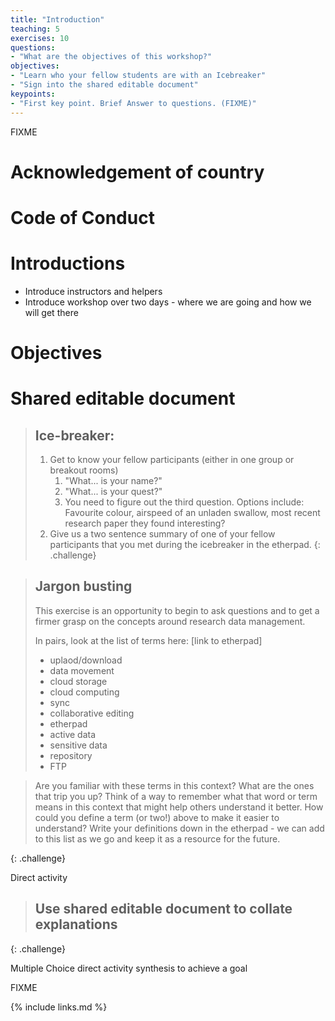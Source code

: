 ```yaml
---
title: "Introduction"
teaching: 5
exercises: 10
questions:
- "What are the objectives of this workshop?"
objectives:
- "Learn who your fellow students are with an Icebreaker"
- "Sign into the shared editable document"
keypoints:
- "First key point. Brief Answer to questions. (FIXME)"
---
```

FIXME



# Acknowledgement of country

# Code of Conduct

# Introductions

* Introduce instructors and helpers
* Introduce workshop over two days - where we are going and how we will get there

# Objectives

# Shared editable document

> ## Ice-breaker:
>
> 1. Get to know your fellow participants (either in one group or breakout rooms)
>    1. "What... is your name?"
>    1. "What... is your quest?"
>    1. You need to figure out the third question. Options include: Favourite colour, airspeed of an unladen swallow, most recent research paper they found interesting?
> 1. Give us a two sentence summary of one of your fellow participants that you met during the icebreaker in the etherpad.
{: .challenge}

> ## Jargon busting
> This exercise is an opportunity to begin to ask questions and to get a firmer grasp on the concepts around research data management.
>
> In pairs, look at the list of terms here: [link to etherpad]
>
>* uplaod/download
>* data movement
>* cloud storage
>* cloud computing
>* sync
>* collaborative editing
>* etherpad
>* active data
>* sensitive data
>* repository
>* FTP

> Are you familiar with these terms in this context? What are the ones that trip you up? Think of a way to remember what that word or term means in this context that might help others understand it better. How could you define a term (or two!) above to make it easier to understand? Write your definitions down in the etherpad - we can add to this list as we go and keep it as a resource for the future.

{: .challenge}

Direct activity
> ## Use shared editable document to collate explanations
>
{: .challenge}

Multiple Choice
direct activity
synthesis to achieve a goal


FIXME











{% include links.md %}
